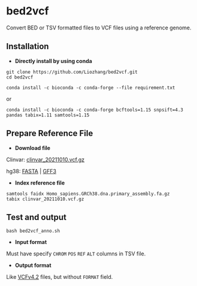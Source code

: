 # bed2vcf

Convert BED or TSV formatted files to VCF files using a reference genome.

## Installation

- **Directly install by using conda**

```
git clone https://github.com/Liozhang/bed2vcf.git
cd bed2vcf
```

```
conda install -c bioconda -c conda-forge --file requirement.txt
```

or

```
conda install -c bioconda -c conda-forge bcftools=1.15 snpsift=4.3 pandas tabix=1.11 samtools=1.15
```

## Prepare Reference File

- **Download file**

Clinvar: [clinvar_20211010.vcf.gz](https://ftp.ncbi.nlm.nih.gov/pub/clinvar/vcf_GRCh38/clinvar_20211010.vcf.gz)

   hg38: [FASTA](http://ftp.ensembl.org/pub/release-103/fasta/homo_sapiens/dna/Homo_sapiens.GRCh38.dna.primary_assembly.fa.gz) | [GFF3](http://ftp.ensembl.org/pub/release-103/gff3/homo_sapiens/Homo_sapiens.GRCh38.103.gff3.gz)

- **Index reference file**

```
samtools faidx Homo_sapiens.GRCh38.dna.primary_assembly.fa.gz
tabix clinvar_20211010.vcf.gz
```

## Test and output

```
bash bed2vcf_anno.sh
```

- **Input format**

Must have specify `CHROM` `POS` `REF` `ALT` columns in TSV file.

- **Output format**

Like [VCFv4.2](https://samtools.github.io/hts-specs/VCFv4.2.pdf) files, but without `FORMAT` field.
